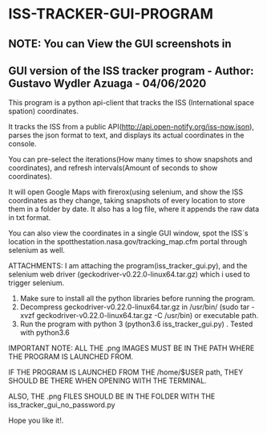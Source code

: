 # ISS-TRACKER-GUI-PROGRAM
NOTE: You can View the GUI screenshots in 
----------------------------------------------------------------------------------------------------------------

GUI version of the ISS tracker program - Author: Gustavo Wydler Azuaga - 04/06/2020
----------------------------------------------------------------------------------------------------------------

This program is a python api-client that tracks the ISS (International space spation) coordinates.

It tracks the ISS from a public API(http://api.open-notify.org/iss-now.json), parses the json format to text, and displays its actual coordinates in the console.

You can pre-select the iterations(How many times to show snapshots and coordinates), and refresh intervals(Amount of seconds to show coordinates). 

It will open Google Maps with firerox(using selenium, and show the ISS coordinates as they change, 
taking snapshots of every location to store them in a folder by date. It also has a log file, 
where it appends the raw data in txt format.

You can also view the coordinates in a single GUI window, spot the ISS´s location in the spotthestation.nasa.gov/tracking_map.cfm portal through selenium as well. 

ATTACHMENTS: I am attaching the program(iss_tracker_gui.py), and the selenium web driver (geckodriver-v0.22.0-linux64.tar.gz) which i used to trigger selenium.

1. Make sure to install all the python libraries before running the program.
2. Decompress geckodriver-v0.22.0-linux64.tar.gz in /usr/bin/ (sudo tar -xvzf geckodriver-v0.22.0-linux64.tar.gz -C /usr/bin)
or executable path.
3. Run the program with python 3 (python3.6 iss_tracker_gui.py) . Tested with python3.6
 
IMPORTANT NOTE: ALL THE .png IMAGES MUST BE IN THE PATH WHERE THE PROGRAM IS LAUNCHED FROM.

IF THE PROGRAM IS LAUNCHED FROM THE /home/$USER path, THEY SHOULD BE THERE WHEN OPENING WITH THE TERMINAL.

ALSO, THE .png FILES SHOULD BE IN THE FOLDER WITH THE iss_tracker_gui_no_password.py 

Hope you like it!.
 
